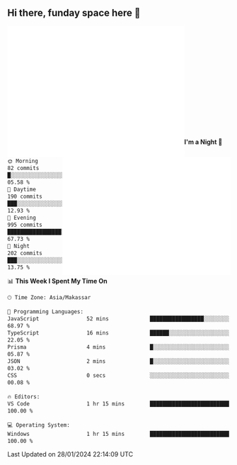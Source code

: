 ## Hi there, funday space here 🚀

<img align="left" width="400" alt="🌞" src="https://raw.githubusercontent.com/fhasnur/fhasnur/master/general.svg?token=ATQS65TR7ETTG5RLJUDIDBLBN34HE">
<img align="right" width="380" alt="🌞" src="https://raw.githubusercontent.com/fhasnur/fhasnur/master/statistics.svg?token=ATQS65TR7ETTG5RLJUDIDBLBN34HE">

<br><br><br><br><br><br><br><br><br><br><br><br><br><br>

<!--START_SECTION:waka-->
**I'm a Night 🦉** 

```text
🌞 Morning                82 commits          █░░░░░░░░░░░░░░░░░░░░░░░░   05.58 % 
🌆 Daytime                190 commits         ███░░░░░░░░░░░░░░░░░░░░░░   12.93 % 
🌃 Evening                995 commits         █████████████████░░░░░░░░   67.73 % 
🌙 Night                  202 commits         ███░░░░░░░░░░░░░░░░░░░░░░   13.75 % 
```


📊 **This Week I Spent My Time On** 

```text
🕑︎ Time Zone: Asia/Makassar

💬 Programming Languages: 
JavaScript               52 mins             █████████████████░░░░░░░░   68.97 % 
TypeScript               16 mins             ██████░░░░░░░░░░░░░░░░░░░   22.05 % 
Prisma                   4 mins              █░░░░░░░░░░░░░░░░░░░░░░░░   05.87 % 
JSON                     2 mins              █░░░░░░░░░░░░░░░░░░░░░░░░   03.02 % 
CSS                      0 secs              ░░░░░░░░░░░░░░░░░░░░░░░░░   00.08 % 

🔥 Editors: 
VS Code                  1 hr 15 mins        █████████████████████████   100.00 % 

💻 Operating System: 
Windows                  1 hr 15 mins        █████████████████████████   100.00 % 
```


 Last Updated on 28/01/2024 22:14:09 UTC
<!--END_SECTION:waka-->
